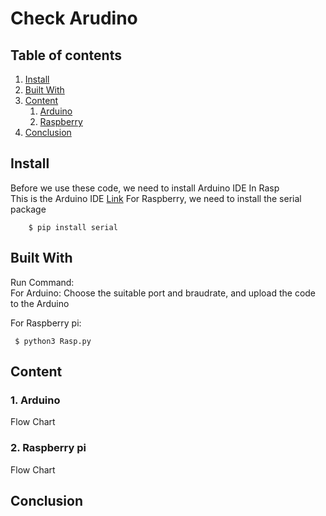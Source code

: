 # Check Arudino 

## Table of contents
1. [Install](#Install)
2. [Built With](#BuiltWith)
3. [Content](#Content)
    1. [Arduino](#Arduino)
    2. [Raspberry](#Raspberry)
4. [Conclusion](#Conclusion)

## Install <a name="Install"></a>
Before we use these code, we need to install Arduino IDE In Rasp <br/>
This is the Arduino IDE [Link](https://www.arduino.cc/en/donate/)
For Raspberry, we need to install the serial package 
```console
	$ pip install serial
```

## Built With <a name="BuiltWith"></a>
Run Command: <br />
For Arduino: 
	    Choose the suitable port and braudrate, and upload the code to the Arduino
    
   For Raspberry pi:
   ```console
	$ python3 Rasp.py
```
		
        
## Content  <a name="Content"></a>
### 1. Arduino<a name="Arduino"></a>
Flow Chart
	

### 2. Raspberry pi<a name="Raspberry"></a>
Flow Chart


## Conclusion <a name="Conclusion"></a>